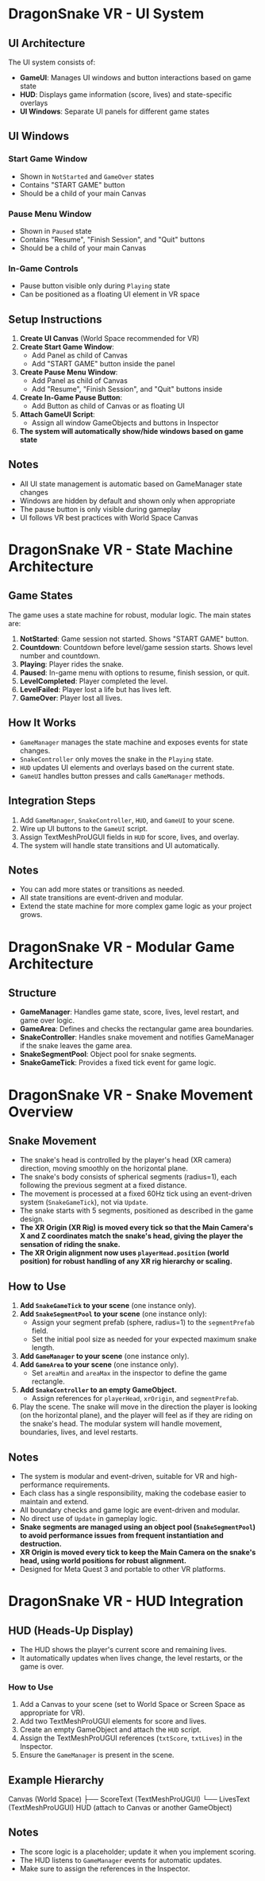 # DragonSnake VR - UI System

## UI Architecture

The UI system consists of:

- **GameUI**: Manages UI windows and button interactions based on game state
- **HUD**: Displays game information (score, lives) and state-specific overlays
- **UI Windows**: Separate UI panels for different game states

## UI Windows

### Start Game Window
- Shown in `NotStarted` and `GameOver` states
- Contains "START GAME" button
- Should be a child of your main Canvas

### Pause Menu Window
- Shown in `Paused` state
- Contains "Resume", "Finish Session", and "Quit" buttons
- Should be a child of your main Canvas

### In-Game Controls
- Pause button visible only during `Playing` state
- Can be positioned as a floating UI element in VR space

## Setup Instructions

1. **Create UI Canvas** (World Space recommended for VR)
2. **Create Start Game Window**:
   - Add Panel as child of Canvas
   - Add "START GAME" button inside the panel
3. **Create Pause Menu Window**:
   - Add Panel as child of Canvas
   - Add "Resume", "Finish Session", and "Quit" buttons inside
4. **Create In-Game Pause Button**:
   - Add Button as child of Canvas or as floating UI
5. **Attach GameUI Script**:
   - Assign all window GameObjects and buttons in Inspector
6. **The system will automatically show/hide windows based on game state**

## Notes

- All UI state management is automatic based on GameManager state changes
- Windows are hidden by default and shown only when appropriate
- The pause button is only visible during gameplay
- UI follows VR best practices with World Space Canvas

# DragonSnake VR - State Machine Architecture

## Game States

The game uses a state machine for robust, modular logic. The main states are:

1. **NotStarted**: Game session not started. Shows "START GAME" button.
2. **Countdown**: Countdown before level/game session starts. Shows level number and countdown.
3. **Playing**: Player rides the snake.
4. **Paused**: In-game menu with options to resume, finish session, or quit.
5. **LevelCompleted**: Player completed the level.
6. **LevelFailed**: Player lost a life but has lives left.
7. **GameOver**: Player lost all lives.

## How It Works

- `GameManager` manages the state machine and exposes events for state changes.
- `SnakeController` only moves the snake in the `Playing` state.
- `HUD` updates UI elements and overlays based on the current state.
- `GameUI` handles button presses and calls `GameManager` methods.

## Integration Steps

1. Add `GameManager`, `SnakeController`, `HUD`, and `GameUI` to your scene.
2. Wire up UI buttons to the `GameUI` script.
3. Assign TextMeshProUGUI fields in `HUD` for score, lives, and overlay.
4. The system will handle state transitions and UI automatically.

## Notes

- You can add more states or transitions as needed.
- All state transitions are event-driven and modular.
- Extend the state machine for more complex game logic as your project grows.


# DragonSnake VR - Modular Game Architecture

## Structure

- **GameManager**: Handles game state, score, lives, level restart, and game over logic.
- **GameArea**: Defines and checks the rectangular game area boundaries.
- **SnakeController**: Handles snake movement and notifies GameManager if the snake leaves the game area.
- **SnakeSegmentPool**: Object pool for snake segments.
- **SnakeGameTick**: Provides a fixed tick event for game logic.

# DragonSnake VR - Snake Movement Overview

## Snake Movement

- The snake's head is controlled by the player's head (XR camera) direction, moving smoothly on the horizontal plane.
- The snake's body consists of spherical segments (radius=1), each following the previous segment at a fixed distance.
- The movement is processed at a fixed 60Hz tick using an event-driven system (`SnakeGameTick`), not via `Update`.
- The snake starts with 5 segments, positioned as described in the game design.
- **The XR Origin (XR Rig) is moved every tick so that the Main Camera's X and Z coordinates match the snake's head, giving the player the sensation of riding the snake.**
- **The XR Origin alignment now uses `playerHead.position` (world position) for robust handling of any XR rig hierarchy or scaling.**

## How to Use

1. **Add `SnakeGameTick` to your scene** (one instance only).
2. **Add `SnakeSegmentPool` to your scene** (one instance only):
    - Assign your segment prefab (sphere, radius=1) to the `segmentPrefab` field.
    - Set the initial pool size as needed for your expected maximum snake length.
3. **Add `GameManager` to your scene** (one instance only).
4. **Add `GameArea` to your scene** (one instance only).
    - Set `areaMin` and `areaMax` in the inspector to define the game rectangle.
5. **Add `SnakeController` to an empty GameObject.**
    - Assign references for `playerHead`, `xrOrigin`, and `segmentPrefab`.
6. Play the scene. The snake will move in the direction the player is looking (on the horizontal plane), and the player will feel as if they are riding on the snake's head. The modular system will handle movement, boundaries, lives, and level restarts.

## Notes

- The system is modular and event-driven, suitable for VR and high-performance requirements.
- Each class has a single responsibility, making the codebase easier to maintain and extend.
- All boundary checks and game logic are event-driven and modular.
- No direct use of `Update` in gameplay logic.
- **Snake segments are managed using an object pool (`SnakeSegmentPool`) to avoid performance issues from frequent instantiation and destruction.**
- **XR Origin is moved every tick to keep the Main Camera on the snake's head, using world positions for robust alignment.**
- Designed for Meta Quest 3 and portable to other VR platforms.
# DragonSnake VR - HUD Integration

## HUD (Heads-Up Display)

- The HUD shows the player's current score and remaining lives.
- It automatically updates when lives change, the level restarts, or the game is over.

### How to Use

1. Add a Canvas to your scene (set to World Space or Screen Space as appropriate for VR).
2. Add two TextMeshProUGUI elements for score and lives.
3. Create an empty GameObject and attach the `HUD` script.
4. Assign the TextMeshProUGUI references (`txtScore`, `txtLives`) in the Inspector.
5. Ensure the `GameManager` is present in the scene.

## Example Hierarchy

Canvas (World Space)
├── ScoreText (TextMeshProUGUI)
└── LivesText (TextMeshProUGUI)
HUD (attach to Canvas or another GameObject)


## Notes

- The score logic is a placeholder; update it when you implement scoring.
- The HUD listens to `GameManager` events for automatic updates.
- Make sure to assign the references in the Inspector.
